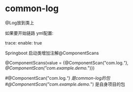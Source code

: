 # common-log

@Log放到类上

如果要开始链路
yml配置:


trace:
  enable: true



Springboot 启动类增加注解@ComponentScans

@ComponentScans(value = {@ComponentScan("com.log.*"), @ComponentScan("com.example.demo.*")})

#@ComponentScan("com.log.*") 是common-log的包
#@ComponentScan("com.example.demo.*") 是自身项目的包
